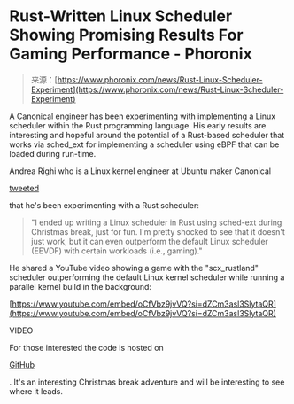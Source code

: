 <!--yml
category: 未分类
date: 2024-05-28 17:56:39
-->

# Rust-Written Linux Scheduler Showing Promising Results For Gaming Performance - Phoronix

> 来源：[https://www.phoronix.com/news/Rust-Linux-Scheduler-Experiment](https://www.phoronix.com/news/Rust-Linux-Scheduler-Experiment)

A Canonical engineer has been experimenting with implementing a Linux scheduler within the Rust programming language. His early results are interesting and hopeful around the potential of a Rust-based scheduler that works via sched_ext for implementing a scheduler using eBPF that can be loaded during run-time.

Andrea Righi who is a Linux kernel engineer at Ubuntu maker Canonical

[tweeted](https://twitter.com/arighi/status/1746938387968254371)

that he's been experimenting with a Rust scheduler:

> "I ended up writing a Linux scheduler in Rust using sched-ext during Christmas break, just for fun. I'm pretty shocked to see that it doesn't just work, but it can even outperform the default Linux scheduler (EEVDF) with certain workloads (i.e., gaming)."

He shared a YouTube video showing a game with the "scx_rustland" scheduler outperforming the default Linux kernel scheduler while running a parallel kernel build in the background:

[https://www.youtube.com/embed/oCfVbz9jvVQ?si=dZCm3asl3SlytaQR](https://www.youtube.com/embed/oCfVbz9jvVQ?si=dZCm3asl3SlytaQR)

VIDEO

For those interested the code is hosted on

[GitHub](https://github.com/sched-ext/scx/)

. It's an interesting Christmas break adventure and will be interesting to see where it leads.